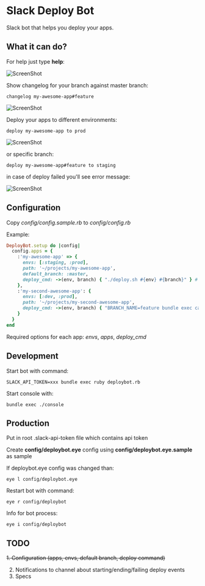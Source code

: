 # Slack Deploy Bot

Slack bot that helps you deploy your apps.

## What it can do?

For help just type **help**:

![ScreenShot](https://raw.github.com/accessd/slack-deploy-bot/master/images/help-command.png)

Show changelog for your branch against master branch:

    changelog my-awesome-app#feature

![ScreenShot](https://raw.github.com/accessd/slack-deploy-bot/master/images/changelog-command.png)

Deploy your apps to different environments:

    deploy my-awesome-app to prod

![ScreenShot](https://raw.github.com/accessd/slack-deploy-bot/master/images/deploy-command.png)

or specific branch:

    deploy my-awesome-app#feature to staging

in case of deploy failed you'll see error message:

![ScreenShot](https://raw.github.com/accessd/slack-deploy-bot/master/images/deploy-failed.png)

## Configuration

Copy *config/config.sample.rb* to *config/config.rb*

Example:

```ruby
DeployBot.setup do |config|
  config.apps = {
    :'my-awesome-app' => {
      envs: [:staging, :prod],
      path: '~/projects/my-awesome-app',
      default_branch: :master,
      deploy_cmd: ->(env, branch) { "./deploy.sh #{env} #{branch}" } # deploy with Ansible for example
    },
    :'my-second-awesome-app': {
      envs: [:dev, :prod],
      path: '~/projects/my-second-awesome-app',
      deploy_cmd: ->(env, branch) { "BRANCH_NAME=feature bundle exec cap #{env} deploy" } # deploy with Capistrano
    }
  }
end
```

Required options for each app: *envs*, *apps*, *deploy_cmd*

## Development

Start bot with command:

    SLACK_API_TOKEN=xxx bundle exec ruby deploybot.rb

Start console with:

    bundle exec ./console

## Production

Put in root .slack-api-token file which contains api token

Create **config/deploybot.eye** config using **config/deploybot.eye.sample** as sample

If deploybot.eye config was changed than:

    eye l config/deploybot.eye

Restart bot with command:

    eye r config/deploybot

Info for bot process:

    eye i config/deploybot

## TODO

~~1. Configuration (apps, envs, default branch, deploy command)~~

2. Notifications to channel about starting/ending/failing deploy events
3. Specs
